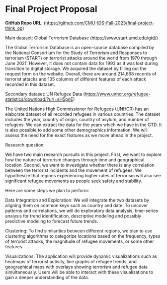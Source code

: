 # Final Project Proposal

**GitHub Repo URL**: (https://github.com/CMU-IDS-Fall-2023/final-project-think_op)

Main dataset: Global Terrorism Database (https://www.start.umd.edu/gtd/)

The Global Terrorism Database is an open-source database compiled by the National Consortium for the Study of Terrorism and Responses to terrorism (START) on terrorist attacks around the world from 1970 through June 2021. However, it does not contain data for 1993 as it was lost during transition to digital storage. We acquired the dataset by filling out the request form on the website. Overall, there are around 214,668 records of terrorist attacks and 135 columns of different features of each attack recorded in this dataset.

Secondary dataset: UN Refugee Data (https://www.unhcr.org/refugee-statistics/download/?url=sH5pnE)

The United Nations High Commissioner for Refugees (UNHCR) has an elaborate dataset of all recorded refugees in various countries. The dataset includes the year, country of origin, country of asylum, and number of refugees. We can extract the data for the years which we have in the GTD. It is also possible to add some other demographics information. We will assess the need for the exact features as we move ahead in the project.

Research question:

We have two main research pursuits in this project. First, we want to explore how the nature of terrorism changes through time and geographical location. Second, we want to investigate whether there is any correlation between the terrorist incidents and the movement of refugees. We hypothesize that regions experiencing higher rates of terrorism will also see significant refugee movements as people seek safety and stability.

Here are some steps we plan to perform:

Data Integration and Exploration: We will integrate the two datasets by aligning them on common keys such as country and date. To uncover patterns and correlations, we will do exploratory data analysis, time-series analysis for trend identification, descriptive modeling and possibly predictive modeling to forecast future trends.

Clustering: To find similarities between different regions, we plan to use clustering algorithms to categorize locations based on the frequency, types of terrorist attacks, the magnitude of refugee movements, or some other features.

Visualizations: The application will provide dynamic visualizations such as heatmaps of terrorist activity, line graphs of refugee trends, and geographical maps with overlays showing terrorism and refugee data simultaneously. Users will be able to interact with these visualizations to gain a deeper understanding of the data.

